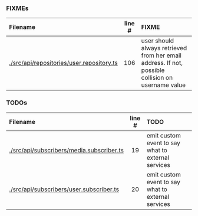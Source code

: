 ### FIXMEs
| Filename | line # | FIXME
|:------|:------:|:------
| [./src/api/repositories/user.repository.ts](./src/api/repositories/user.repository.ts#L106) | 106 | user should always retrieved from her email address. If not, possible collision on username value

### TODOs
| Filename | line # | TODO
|:------|:------:|:------
| [./src/api/subscribers/media.subscriber.ts](./src/api/subscribers/media.subscriber.ts#L19) | 19 | emit custom event to say what to external services
| [./src/api/subscribers/user.subscriber.ts](./src/api/subscribers/user.subscriber.ts#L20) | 20 | emit custom event to say what to external services
